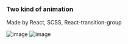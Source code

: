 ### Two kind of animation

Made by React, SCSS, React-transition-group

![image](https://user-images.githubusercontent.com/32292364/145274719-a54af673-1d71-4adb-8ecd-01143734ea7b.png)
![image](https://user-images.githubusercontent.com/32292364/145274801-e62316a3-9018-4f7b-a9fc-1340f393f561.png)
